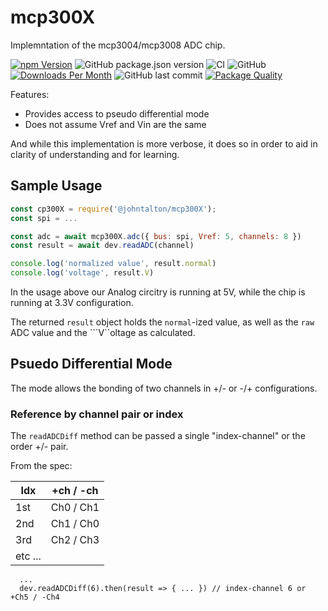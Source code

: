 # mcp300X

Implemntation of the mcp3004/mcp3008 ADC chip.

[![npm Version](https://img.shields.io/npm/v/@johntalton/mcp300x.svg)](https://www.npmjs.com/package/@johntalton/mcp300x)
![GitHub package.json version](https://img.shields.io/github/package-json/v/johntalton/mcp300x)
![CI](https://github.com/johntalton/mcp300x/workflows/CI/badge.svg?branch=master&event=push)
![GitHub](https://img.shields.io/github/license/johntalton/mcp300x)
[![Downloads Per Month](https://img.shields.io/npm/dm/@johntalton/mcp300x.svg)](https://www.npmjs.com/package/@johntalton/mcp300x)
![GitHub last commit](https://img.shields.io/github/last-commit/johntalton/mcp300x)
[![Package Quality](https://npm.packagequality.com/shield/%40johntalton%2Fmcp300x.svg)](https://packagequality.com/#?package=@johntalton/mcp300x)

Features:
- Provides access to pseudo differential mode 
- Does not assume Vref and Vin are the same

And while this implementation is more verbose, it does so in order to aid in clarity of understanding and for learning.

## Sample Usage

```javascript
const cp300X = require('@johntalton/mcp300X');
const spi = ...

const adc = await mcp300X.adc({ bus: spi, Vref: 5, channels: 8 })
const result = await dev.readADC(channel)

console.log('normalized value', result.normal)
console.log('voltage', result.V)
```

In the usage above our Analog circitry is running at 5V, while the chip is running at 3.3V configuration.  

The returned ```result``` object holds the ```normal```-ized value, as well as the ```raw``` ADC value and the ```V``oltage as calculated.

## Psuedo Differential Mode

The mode allows the bonding of two channels in +/- or -/+ configurations.

### Reference by channel pair or index

The ```readADCDiff``` method can be passed a single "index-channel" or the order +/- pair.

From the spec:

| Idx | +ch / -ch |
| --- | --- |
| 1st | Ch0 / Ch1 |
| 2nd | Ch1 / Ch0 |
| 3rd | Ch2 / Ch3 |
| etc ... |


```
  ...
  dev.readADCDiff(6).then(result => { ... }) // index-channel 6 or +Ch5 / -Ch4 
```


